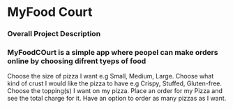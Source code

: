 # MyFood Court

### Overall Project Description
### MyFoodCOurt is a simple app where peopel can make orders online  by choosing difrent tyeps of food  
Choose the size of pizza I want e.g Small, Medium, Large.
Choose what kind of crust I would like the pizza to have e.g Crispy, Stuffed, Gluten-free.
Choose the topping(s) I want on my pizza.
Place an order for my Pizza and see the total charge for it.
Have an option to order as many pizzas as I want.